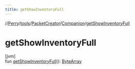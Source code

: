 ```yaml
---
title: getShowInventoryFull
---
```

//[Perry](../../../../index.html)/[tools](../../index.html)/[PacketCreator](../index.html)/[Companion](index.html)/[getShowInventoryFull](get-show-inventory-full.html)



# getShowInventoryFull



[jvm]\
fun [getShowInventoryFull](get-show-inventory-full.html)(): [ByteArray](https://kotlinlang.org/api/latest/jvm/stdlib/kotlin/-byte-array/index.html)





